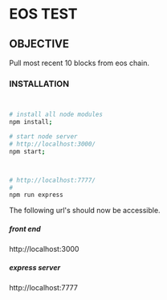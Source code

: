 # EOS TEST

## OBJECTIVE

Pull most recent 10 blocks from eos chain.



### INSTALLATION



```bash


# install all node modules
npm install;

# start node server
# http://localhost:3000/
npm start;



# http://localhost:7777/
# 
npm run express


```


The following url's should now be accessible.

##### front end
http://localhost:3000

##### express server
http://localhost:7777


